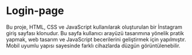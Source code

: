 # Login-page
Bu proje, HTML, CSS ve JavaScript kullanılarak oluşturulan bir İnstagram giriş sayfası klonudur. Bu sayfa kullanıcı arayüzü tasarımına yönelik pratik yapmak, web tasarım ve JavaScript becerilerini geliştirmek için yapılmıştır. Mobil uyumlu yapısı sayesinde farklı cihazlarda düzgün görüntülenebilir.
